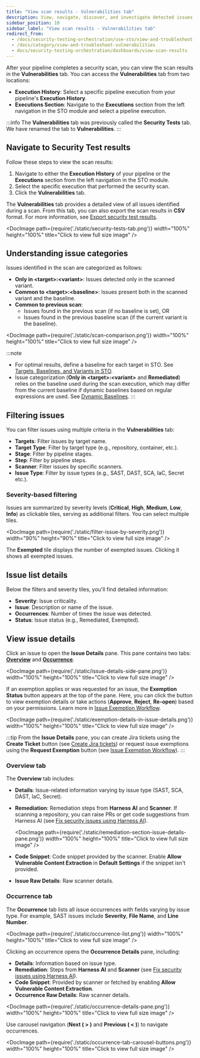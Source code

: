 ```yaml
---
title: "View scan results - Vulnerabilities tab" 
description: View, navigate, discover, and investigate detected issues from an individual scan 
sidebar_position: 10
sidebar_label: "View scan results - Vulnerabilities tab"
redirect_from: 
  - /docs/security-testing-orchestration/use-sto/view-and-troubleshoot-vulnerabilities/view-scan-results
  - /docs/category/view-and-troubleshoot-vulnerabilities
  - docs/security-testing-orchestration/dashboards/view-scan-results
---
```


After your pipeline completes a security scan, you can view the scan results in the **Vulnerabilities** tab. You can access the **Vulnerabilities** tab from two locations:

- **Execution History**: Select a specific pipeline execution from your pipeline's **Execution History**.
- **Executions Section**: Navigate to the **Executions** section from the left navigation in the STO module and select a pipeline execution.

:::info
The **Vulnerabilities** tab was previously called the **Security Tests** tab. We have renamed the tab to **Vulnerabilities**.
:::

## Navigate to Security Test results

Follow these steps to view the scan results:

1. Navigate to either the **Execution History** of your pipeline or the **Executions** section from the left navigation in the STO module.
2. Select the specific execution that performed the security scan.
3. Click the **Vulnerabilities** tab.

The **Vulnerabilities** tab provides a detailed view of all issues identified during a scan. From this tab, you can also export the scan results in **CSV** format. For more information, see [Export security test results](/docs/security-testing-orchestration/view-security-test-results/export-scan-results).

<DocImage path={require('./static/security-tests-tab.png')} width="100%" height="100%" title="Click to view full size image" />

## Understanding issue categories

Issues identified in the scan are categorized as follows:

- **Only in \<target>:\<variant>**: Issues detected only in the scanned variant.
- **Common to \<target>:\<baseline>**: Issues present both in the scanned variant and the baseline.
- **Common to previous scan**:
  - Issues found in the previous scan (if no baseline is set), OR
  - Issues found in the previous baseline scan (if the current variant is the baseline).

<DocImage path={require('./static/scan-comparison.png')} width="100%" height="100%" title="Click to view full size image" />

:::note
- For optimal results, define a baseline for each target in STO. See [Targets, Baselines, and Variants in STO](/docs/security-testing-orchestration/get-started/key-concepts/targets-and-baselines).
- Issue categorization (**Only in \<target>:\<variant>** and **Remediated**) relies on the baseline used during the scan execution, which may differ from the current baseline if dynamic baselines based on regular expressions are used. See [Dynamic Baselines](/docs/security-testing-orchestration/use-sto/set-up-sto-pipelines/set-up-baselines#specify-dynamic-baselines-using-regular-expressions).
:::

## Filtering issues

You can filter issues using multiple criteria in the **Vulnerabilities** tab:

- **Targets**: Filter issues by target name.
- **Target Type**: Filter by target type (e.g., repository, container, etc.).
- **Stage**: Filter by pipeline stages.
- **Step**: Filter by pipeline steps.
- **Scanner**: Filter issues by specific scanners.
- **Issue Type**: Filter by issue types (e.g., SAST, DAST, SCA, IaC, Secret etc.).

### Severity-based filtering

Issues are summarized by severity levels (**Critical**, **High**, **Medium**, **Low**, **Info**) as clickable tiles, serving as additional filters. You can select multiple tiles.

<DocImage path={require('./static/filter-issue-by-severity.png')} width="90%" height="90%" title="Click to view full size image" />

The **Exempted** tile displays the number of exempted issues. Clicking it shows all exempted issues.

## Issue list details

Below the filters and severity tiles, you'll find detailed information:

- **Severity**: Issue criticality.
- **Issue**: Description or name of the issue.
- **Occurrences**: Number of times the issue was detected.
- **Status**: Issue status (e.g., Remediated, Exempted).

## View issue details

Click an issue to open the **Issue Details** pane. This pane contains two tabs: **[Overview](#overview-tab)** and **[Occurrence](#occurrence-tab)**.

<DocImage path={require('./static/issue-details-side-pane.png')} width="100%" height="100%" title="Click to view full size image" />

If an exemption applies or was requested for an issue, the **Exemption Status** button appears at the top of the pane. Here, you can click the button to view exemption details or take actions (**Approve**, **Reject**, **Re-open**) based on your permissions. Learn more in [Issue Exemption Workflow](/docs/security-testing-orchestration/exemptions/exemption-workflows).

<DocImage path={require('./static/exemption-details-in-issue-details.png')} width="100%" height="100%" title="Click to view full size image" />

:::tip
From the **Issue Details** pane, you can create Jira tickets using the **Create Ticket** button (see [Create Jira tickets](/docs/security-testing-orchestration/jira-integrations)) or request issue exemptions using the **Request Exemption** button (see [Issue Exemption Workflow](/docs/security-testing-orchestration/exemptions/exemption-workflows)).
:::

### Overview tab

The **Overview** tab includes:

- **Details**: Issue-related information varying by issue type (SAST, SCA, DAST, IaC, Secret).
- **Remediation**: Remediation steps from **Harness AI** and **Scanner**. If scanning a repository, you can raise PRs or get code suggestions from Harness AI (see [Fix security issues using Harness AI](/docs/security-testing-orchestration/remediations/ai-based-remediations)).

  <DocImage path={require('./static/remediation-section-issue-details-pane.png')} width="100%" height="100%" title="Click to view full size image" />

- **Code Snippet**: Code snippet provided by the scanner. Enable **Allow Vulnerable Content Extraction** in **Default Settings** if the snippet isn't provided.
- **Issue Raw Details**: Raw scanner details.

### Occurrence tab

The **Occurrence** tab lists all issue occurrences with fields varying by issue type. For example, SAST issues include **Severity**, **File Name**, and **Line Number**.

<DocImage path={require('./static/occurrence-list.png')} width="100%" height="100%" title="Click to view full size image" />

Clicking an occurrence opens the **Occurrence Details** pane, including:

- **Details**: Information based on issue type.
- **Remediation**: Steps from **Harness AI** and **Scanner** (see [Fix security issues using Harness AI](/docs/security-testing-orchestration/remediations/ai-based-remediations)).
- **Code Snippet**: Provided by scanner or fetched by enabling **Allow Vulnerable Content Extraction**.
- **Occurrence Raw Details**: Raw scanner details.

<DocImage path={require('./static/occurrence-details-pane.png')} width="100%" height="100%" title="Click to view full size image" />

Use carousel navigation (**Next ( > )** and **Previous ( < )**) to navigate occurrences.

<DocImage path={require('./static/occurrence-tab-carousel-buttons.png')} width="100%" height="100%" title="Click to view full size image" />
